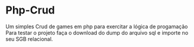 # Php-Crud
Um simples Crud de games em php para exercitar a lógica de progamação
Para testar o projeto faça o download do dump do arquivo sql e importe no seu SGB relacional. 
